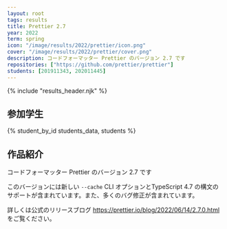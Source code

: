 ```yaml
---
layout: root
tags: results
title: Prettier 2.7
year: 2022
term: spring
icon: "/image/results/2022/prettier/icon.png"
cover: "/image/results/2022/prettier/cover.png"
description: コードフォーマッター Prettier のバージョン 2.7 です
repositories: ["https://github.com/prettier/prettier"]
students: [201911343, 202011445]
---
```


{% include "results_header.njk" %}

## 参加学生

{% student_by_id students_data, students %}

## 作品紹介

コードフォーマッター Prettier のバージョン 2.7 です

このバージョンには新しい `--cache` CLI オプションとTypeScript 4.7 の構文のサポートが含まれています。また、多くのバグ修正が含まれています。

詳しくは公式のリリースブログ https://prettier.io/blog/2022/06/14/2.7.0.html をご覧ください。
